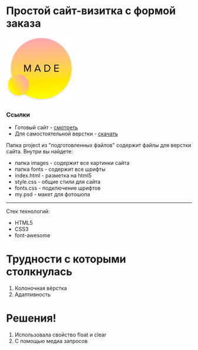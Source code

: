 # Простой сайт-визитка с формой заказа
<img src="images/logo.png">
<h3>Ссылки</h3>
<ul>
<li>Готовый  сайт - <a href="https://masterellis.github.io/portfolio/easy_site/" rel="nofollow">смотреть</a></li>
<li>Для самостоятельной верстки - <a href="https://github.com/MasterEllis/easy_site_start">скачать</a></li>

</ul>
<p>Папка project из "подготовленных файлов" содержит файлы для верстки сайта. Внутри вы найдете:</p>
<ul>
<li>папка images - содержит все картинки сайта</li>
<li>папка fonts - содержит все шрифты</li>
<li>index.html - разметка на  html5</li>
<li>style.css - общие стили для сайта</li>
<li>fonts.css - подключение шрифтов</li>
<li>my.psd - макет для фотошопа</li>
</ul>
<hr>
<p>Стек технологий:</p>
<ul>
<li>HTML5</li>
<li>CSS3</li>
<li>font-awesome</li>
</ul>
<h1>Трудности с которыми столкнулась</h1>
<ol>

<li>Колоночная вёрстка</li>
<li>Адаптивность</li>
</ol>
<h1>Решения!</h1>
<ol>
<li>Использовала свойство float и clear</li>
<li>C помощью медиа запросов</li>
</ol>
